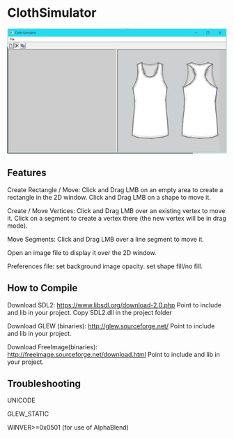 # ClothSimulator

![Screenshot](screenshots/screenshot04.jpg?raw=true)

Features
--------
Create Rectangle / Move:
Click and Drag LMB on an empty area to create a rectangle in the 2D window.
Click and Drag LMB on a shape to move it.

Create / Move Vertices:
Click and Drag LMB over an existing vertex to move it.
Click on a segment to create a vertex there (the new vertex will be in drag mode).

Move Segments:
Click and Drag LMB over a line segment to move it.

Open an image file to display it over the 2D window.

Preferences file: set background image opacity. set shape fill/no fill.

How to Compile
--------------
Download SDL2: https://www.libsdl.org/download-2.0.php
Point to include and lib in your project.
Copy SDL2.dll in the project folder

Download GLEW (binaries): http://glew.sourceforge.net/
Point to include and lib in your project.

Download FreeImage(binaries): http://freeimage.sourceforge.net/download.html
Point to include and lib in your project.

Troubleshooting
---------------
UNICODE

GLEW_STATIC

WINVER>=0x0501 (for use of AlphaBlend)
